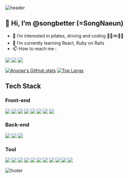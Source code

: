 
<!---
songbetter/songbetter is a ✨ special ✨ repository because its `README.md` (this file) appears on your GitHub profile.
You can click the Preview link to take a look at your changes.
--->

![header](https://capsule-render.vercel.app/api?type=wave&color=gradient&height=300&section=header&text=better%20than&fontSize=90)

## 👋 Hi, I’m @songbetter (=SongNaeun)
- 👀 I’m interested in pilates, driving and coding 🤸‍♀️🚲🛴🚙
- 🌱 I’m currently learning React, Ruby on Rails
- 📫 How to reach me :
<p align="left">
<a href="https://velog.io/@songbetter"><img src="https://img.shields.io/badge/Velog-38B2AC?style=flat-square"/></a>
  <a href="mailto:5ongnaeu17@gmail.com"><img src="https://img.shields.io/badge/Gmail-F7342E?style=flat-square&logo=Gmail&logoColor=white"/></a>
  <a href="https://www.canva.com/design/DAEahNgSVDE/CjaS-j132TBfM7LEOzM2ug/view?utm_content=DAEahNgSVDE&utm_campaign=designshare&utm_medium=link&utm_source=sharebutton"><img src="https://img.shields.io/badge/Resume-F7DF1E?style=flat-square&logo=Resume&logoColor=white"/></a>
</p>

[![Anurag's GitHub stats](https://github-readme-stats.vercel.app/api?username=songbetter)](https://github.com/anuraghazra/github-readme-stats)
[![Top Langs](https://github-readme-stats.vercel.app/api/top-langs/?username=songbetter&layout=compact)](https://github.com/anuraghazra/github-readme-stats)


## Tech Stack
### Front-end
<p align="left">
<img src="https://img.shields.io/badge/Javascript-F7DF1E?style=flat-square&logo=Javascript&logoColor=white"/>
<img src="https://img.shields.io/badge/React-61DAFB?style=flat-square&logo=React&logoColor=white"/> 
<img src="https://img.shields.io/badge/ReactRouter-CA4245?style=flat-square&logo=React-Router&logoColor=white"/>
<img src="https://img.shields.io/badge/Sass-DB7093?style=flat-square&logo=Sass&logoColor=white"/>
<img src="https://img.shields.io/badge/styled-components-DB7093?style=flat-square&logo=styled-components&logoColor=white"/>
<img src="https://img.shields.io/badge/TailwindCSS-38B2AC?style=flat-square&logo=Tailwind-CSS&logoColor=white"/> 
<img src="https://img.shields.io/badge/CSS3-1572B6?style=flat-square&logo=CSS3&logoColor=white"/> 
<img src="https://img.shields.io/badge/HTML5-E34F26?style=flat-square&logo=HTML5&logoColor=white"/>
</p>

### Back-end

<p align="left">
<img src="https://img.shields.io/badge/RubyonRails-CC342D?style=flat-square&logo=Ruby&logoColor=white"/>
<img src="https://img.shields.io/badge/Redis-DC382D?style=flat-square&logo=Redis&logoColor=white"/>
<img src="https://img.shields.io/badge/PostgreSQL-336791?style=flat-square&logo=PostgreSQL&logoColor=white"/> 
</p>

### Tool
<p align="left">
<img src="https://img.shields.io/badge/VisualStudio-5C2D91?style=flat-square&logo=Visual-Studio&logoColor=white"/> 
<img src="https://img.shields.io/badge/Trello-026AA7?style=flat-square&logo=Trello&logoColor=white"/>
  
<img src="https://img.shields.io/badge/Slack-5C2D91?style=flat-square&logo=Slack&logoColor=white"/> 
<img src="https://img.shields.io/badge/Jira-1572B6?style=flat-square&logo=Jira&logoColor=white"/> 
<img src="https://img.shields.io/badge/Wiki-026AA7?style=flat-square&logo=Wiki&logoColor=white"/>
<img src="https://img.shields.io/badge/Git-F05032?style=flat-square&logo=Git&logoColor=white"/>
<img src="https://img.shields.io/badge/Github-181717?style=flat-square&logo=Github&logoColor=white"/>
<img src="https://img.shields.io/badge/Postman-FF6C37?style=flat-square&logo=Postman&logoColor=white"/>
<img src="https://img.shields.io/badge/StackOverflow-F58025?style=flat-square&logo=StackOverflow&logoColor=white"/>
<img src="https://img.shields.io/badge/MicrosoftExcel-217346?style=flat-square&logo=Microsoft-Excel&logoColor=white"/>
<img src="https://img.shields.io/badge/PowerShell-5391FE?style=flat-square&logo=PowerShell&logoColor=white"/> 
</p>


![footer](https://capsule-render.vercel.app/api?type=wave&color=gradient&height=300&section=footer&text=Yesterday&fontSize=90)
